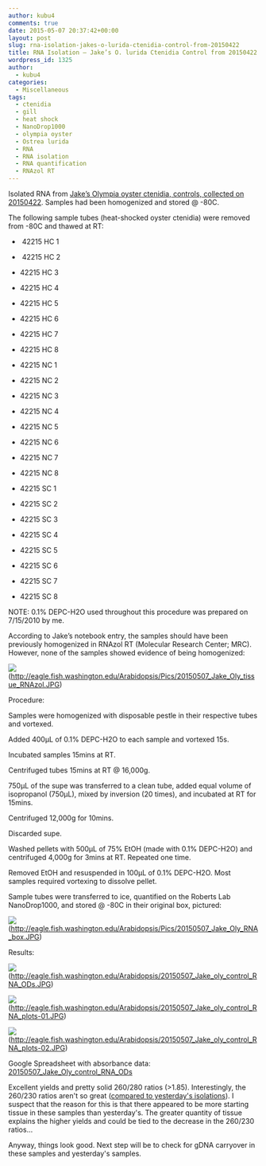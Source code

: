 ```yaml
---
author: kubu4
comments: true
date: 2015-05-07 20:37:42+00:00
layout: post
slug: rna-isolation-jakes-o-lurida-ctenidia-control-from-20150422
title: RNA Isolation – Jake’s O. lurida Ctenidia Control from 20150422
wordpress_id: 1325
author:
  - kubu4
categories:
  - Miscellaneous
tags:
  - ctenidia
  - gill
  - heat shock
  - NanoDrop1000
  - olympia oyster
  - Ostrea lurida
  - RNA
  - RNA isolation
  - RNA quantification
  - RNAzol RT
---
```


Isolated RNA from [Jake’s Olympia oyster ctenidia, controls, collected on 20150422](https://heareresearch.blogspot.com/2015/04/4-22-2015-heatmechanical-shock.html). Samples had been homogenized and stored @ -80C.

The following sample tubes (heat-shocked oyster ctenidia) were removed from -80C and thawed at RT:




    
  *  42215 HC 1

    
  *  42215 HC 2

    
  * 42215 HC 3

    
  * 42215 HC 4

    
  * 42215 HC 5

    
  * 42215 HC 6

    
  * 42215 HC 7

    
  * 42215 HC 8

    
  * 42215 NC 1

    
  * 42215 NC 2

    
  * 42215 NC 3

    
  * 42215 NC 4

    
  * 42215 NC 5

    
  * 42215 NC 6

    
  * 42215 NC 7

    
  * 42215 NC 8

    
  * 42215 SC 1

    
  * 42215 SC 2

    
  * 42215 SC 3

    
  * 42215 SC 4

    
  * 42215 SC 5

    
  * 42215 SC 6

    
  * 42215 SC 7

    
  * 42215 SC 8





NOTE: 0.1% DEPC-H2O used throughout this procedure was prepared on 7/15/2010 by me.



According to Jake’s notebook entry, the samples should have been previously homogenized in RNAzol RT (Molecular Research Center; MRC). However, none of the samples showed evidence of being homogenized:



![](https://eagle.fish.washington.edu/Arabidopsis/Pics/20150507_Jake_Oly_tissue_RNAzol.JPG)(http://eagle.fish.washington.edu/Arabidopsis/Pics/20150507_Jake_Oly_tissue_RNAzol.JPG)





Procedure:

Samples were homogenized with disposable pestle in their respective tubes and vortexed.

Added 400μL of 0.1% DEPC-H2O to each sample and vortexed 15s.

Incubated samples 15mins at RT.

Centrifuged tubes 15mins at RT @ 16,000g.

750μL of the supe was transferred to a clean tube, added equal volume of isopropanol (750μL), mixed by inversion (20 times), and incubated at RT for 15mins.

Centrifuged 12,000g for 10mins.

Discarded supe.

Washed pellets with 500μL of 75% EtOH (made with 0.1% DEPC-H2O) and centrifuged 4,000g for 3mins at RT. Repeated one time.

Removed EtOH and resuspended in 100μL of 0.1% DEPC-H2O. Most samples required vortexing to dissolve pellet.

Sample tubes were transferred to ice, quantified on the Roberts Lab NanoDrop1000, and stored @ -80C in their original box, pictured:



![](https://eagle.fish.washington.edu/Arabidopsis/Pics/20150507_Jake_Oly_RNA_box.JPG)(http://eagle.fish.washington.edu/Arabidopsis/Pics/20150507_Jake_Oly_RNA_box.JPG)







Results:

![](https://eagle.fish.washington.edu/Arabidopsis/20150507_Jake_oly_control_RNA_ODs.JPG)(http://eagle.fish.washington.edu/Arabidopsis/20150507_Jake_oly_control_RNA_ODs.JPG)

![](https://eagle.fish.washington.edu/Arabidopsis/20150507_Jake_oly_control_RNA_plots-01.JPG)(http://eagle.fish.washington.edu/Arabidopsis/20150507_Jake_oly_control_RNA_plots-01.JPG)

![](https://eagle.fish.washington.edu/Arabidopsis/20150507_Jake_oly_control_RNA_plots-02.JPG)(http://eagle.fish.washington.edu/Arabidopsis/20150507_Jake_oly_control_RNA_plots-02.JPG)

Google Spreadsheet with absorbance data: [20150507_Jake_Oly_control_RNA_ODs](https://docs.google.com/spreadsheets/d/1dfcRjzEGzDo8ADTWVwXGSkn195JXKxWuBrRK5zv4-pY/edit?usp=sharing)



Excellent yields and pretty solid 260/280 ratios (>1.85). Interestingly, the 260/230 ratios aren't so great ([compared to yesterday's isolations](2015/05/06/rna-isolation-jakes-o-lurida-ctenidia-1hr-heat-stress-from-20150422.html)). I suspect that the reason for this is that there appeared to be more starting tissue in these samples than yesterday's. The greater quantity of tissue explains the higher yields and could be tied to the decrease in the 260/230 ratios...

Anyway, things look good. Next step will be to check for gDNA carryover in these samples and yesterday's samples.
